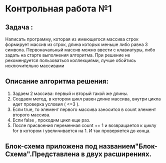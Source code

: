 # Контрольная работа №1
## Задача :
Написать программу, которая из имеющегося массива строк формирует массив из строк, длина которых меньше либо равна 3 символа. Первоначальный массив можно ввести с клавиатуры, либо задать на старте выполнения алгоритма. При решение не рекомендуется пользоваться коллекциями, лучше обойтись исключительно массивами

## Описание алгоритма решения:
1. Задаем 2 массива: первый и вторый такой же длины. 
2. Создаем метод, в котором цикл равен длине массива, внутри цикла  идет проверка условия ( <=3 ).
3. Если true, то элемент первого массива заносится в count элемент второго массива. 
4. Если false , проходим цикл еще раз.
5.  После присвоения  переменная count ++ 1 и возвращается к циклу for в котором i увеличивается на 1. И так проверяется до конца.

## Блок-схема приложена под  названием"Блок-Схема".Представлена в двух расширениях.


